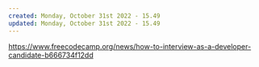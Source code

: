 ```yaml
---
created: Monday, October 31st 2022 - 15.49
updated: Monday, October 31st 2022 - 15.49
---
```

https://www.freecodecamp.org/news/how-to-interview-as-a-developer-candidate-b666734f12dd